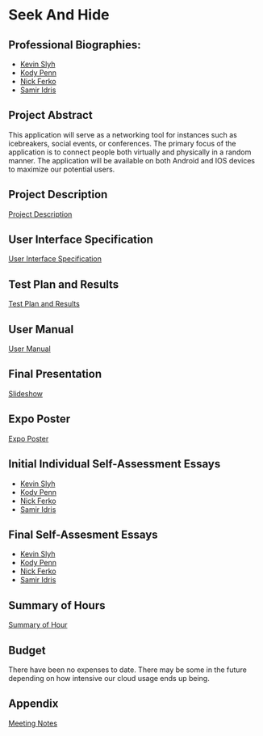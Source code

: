 <!-- HEADER -->
# Seek And Hide
## Professional Biographies:
- [Kevin Slyh](Professional_Biographies/Kevin_Slyh_Professional_Biography.md)
- [Kody Penn](Professional_Biographies/Kody_Penn_Professional_Biography.md)
- [Nick Ferko](Professional_Biographies/Nick_Ferko_Professional_Biography.md)
- [Samir Idris](Professional_Biographies/Samir_Idris_Professional_Biography.md)

## Project Abstract
This application will serve as a networking tool for instances such as icebreakers, social events, or conferences. The primary focus of the application is to connect people both virtually and physically in a random manner. The application will be available on both Android and IOS devices to maximize our potential users. 

## Project Description
[Project Description](Details.md)

## User Interface Specification
[User Interface Specification]()

## Test Plan and Results
[Test Plan and Results]()

## User Manual
[User Manual](User_Guide.md) 

## Final Presentation
[Slideshow](Senior%20Design%20Fall%20Presentation.pdf)

## Expo Poster
[Expo Poster](ExpoPoster.pdf)

## Initial Individual Self-Assessment Essays
- [Kevin Slyh](Individual_Assessments/Fall/Kevin_Slyh_Individual_Assessment.md)
- [Kody Penn](Individual_Assessments/Fall/Kody_Penn_Individual_Assessment.md)
- [Nick Ferko](Individual_Assessments/Fall/Nick_Ferko_Individual_Assessment.md)
- [Samir Idris](Individual_Assessments/Fall/Samir_Idris_Individual_Assessment.md)

## Final Self-Assesment Essays
- [Kevin Slyh](Individual_Assessments/spring/Kevin_Slyh_Individual_Assessment.md)
- [Kody Penn](Individual_Assessments/spring/Kody_Penn_Individual_Assessment.md)
- [Nick Ferko](Individual_Assessments/spring/Nick_Ferko_Individual_Assessment.md)
- [Samir Idris](Individual_Assessments/spring/Samir_Idris_Individual_Assessment.md)

## Summary of Hours
[Summary of Hour](Meeting_Notes/Summary_of_Each_Semester.md)

## Budget
There have been no expenses to date. There may be some in the future depending on how intensive our cloud usage ends up being.

## Appendix
[Meeting Notes](Meeting_Notes/Meeting_Notes.md)
